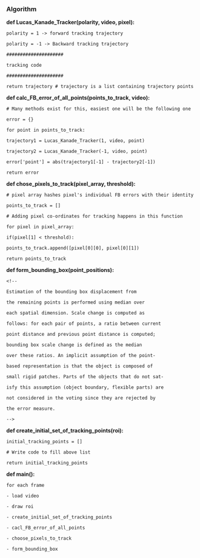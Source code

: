 ### Algorithm

**def Lucas_Kanade_Tracker(polarity, video, pixel):**

    polarity = 1 -> forward tracking trajectory
    
    polarity = -1 -> Backward tracking trajectory
    
    #####################
    
    tracking code
    
    #####################
    
    return trajectory # trajectory is a list containing trajectory points

**def calc_FB_error_of_all_points(points_to_track, video):**
    
    # Many methods exist for this, easiest one will be the following one
    
    error = {}
    
    for point in points_to_track:
    
    trajectory1 = Lucas_Kanade_Tracker(1, video, point)
    
    trajectory2 = Lucas_Kanade_Tracker(-1, video, point)
    
    error['point'] = abs(trajectory1[-1] - trajectory2[-1])
    
    return error

**def chose_pixels_to_track(pixel_array, threshold):**
    
    # pixel array hashes pixel's individual FB errors with their identity
    
    points_to_track = []
    
    # Adding pixel co-ordinates for tracking happens in this function
    
    for pixel in pixel_array:
    
    if(pixel[1] < threshold):
    
    points_to_track.append([pixel[0][0], pixel[0][1]) 
    
    return points_to_track

**def form_bounding_box(point_positions):**
    
    <!--
    
    Estimation of the bounding box displacement from
    
    the remaining points is performed using median over
    
    each spatial dimension. Scale change is computed as
    
    follows: for each pair of points, a ratio between current
    
    point distance and previous point distance is computed;
    
    bounding box scale change is defined as the median
    
    over these ratios. An implicit assumption of the point-
    
    based representation is that the object is composed of
    
    small rigid patches. Parts of the objects that do not sat-
    
    isfy this assumption (object boundary, flexible parts) are
    
    not considered in the voting since they are rejected by
    
    the error measure.
    
    -->

**def create_initial_set_of_tracking_points(roi):**
    
    initial_tracking_points = []
    
    # Write code to fill above list
    
    return initial_tracking_points

**def main():**
    
    for each frame
    
    - load video
    
    - draw roi
    
    - create_initial_set_of_tracking_points
    
    - cacl_FB_error_of_all_points
    
    - choose_pixels_to_track
    
    - form_bounding_box


